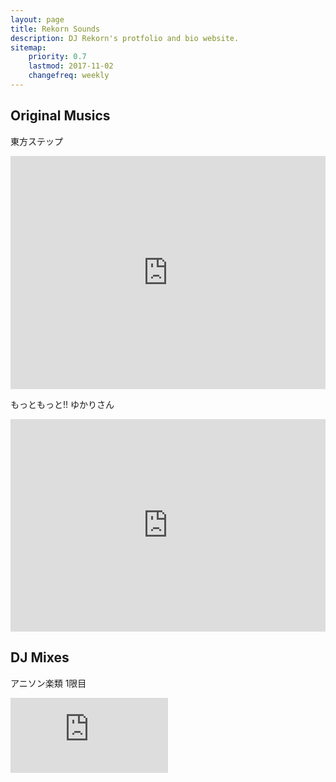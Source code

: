 ```yaml
---
layout: page
title: Rekorn Sounds
description: DJ Rekorn's protfolio and bio website.
sitemap:
    priority: 0.7
    lastmod: 2017-11-02
    changefreq: weekly
---
```

<h2>Original Musics</h2>

東方ステップ
<iframe  align="middle" style="border: 0; width: 100%; height: 373px;" src="https://bandcamp.com/EmbeddedPlayer/album=1181313294/size=large/bgcol=ffffff/linkcol=0687f5/artwork=small/transparent=true/" seamless><a href="http://neodymium-pudding.bandcamp.com/album/-">東方ステップ by 東方パラダイス</a></iframe><br>

もっともっと​!​! ゆかりさん
<iframe  align="middle" style="border: 0; width: 100%; height: 340px;" src="https://bandcamp.com/EmbeddedPlayer/album=3221339734/size=large/bgcol=ffffff/linkcol=0687f5/artwork=small/transparent=true/" seamless><a href="http://neodymium-pudding.bandcamp.com/album/--2">もっともっと!! ゆかりさん by Neodymium Pudding</a></iframe><br>

<h2>DJ Mixes</h2>

アニソン楽類 1限目
<iframe  align="middle" width="50%" height="120" src="https://www.mixcloud.com/widget/iframe/?hide_cover=1&light=1&feed=%2Furun4m0r1%2F%E3%82%A2%E3%83%8B%E3%82%BD%E3%83%B3%E6%A5%BD%E9%A1%9E1%E9%99%90%E7%9B%AE-dj-rekorn-%E3%82%A2%E3%83%8B%E6%A5%BD%2F" frameborder="0" ></iframe><br>